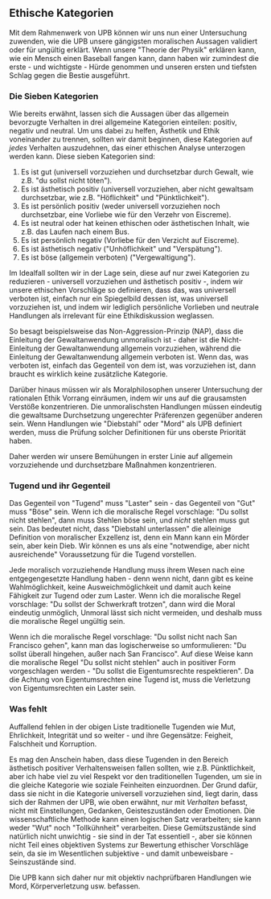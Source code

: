 ## Ethische Kategorien

Mit dem Rahmenwerk von UPB können wir uns nun einer Untersuchung zuwenden, wie die UPB unsere gängigsten moralischen Aussagen validiert oder für ungültig erklärt. Wenn unsere "Theorie der Physik" erklären kann, wie ein Mensch einen Baseball fangen kann, dann haben wir zumindest die erste - und wichtigste - Hürde genommen und unseren ersten und tiefsten Schlag gegen die Bestie ausgeführt.

### Die Sieben Kategorien

Wie bereits erwähnt, lassen sich die Aussagen über das allgemein bevorzugte Verhalten in drei allgemeine Kategorien einteilen: positiv, negativ und neutral. Um uns dabei zu helfen, Ästhetik und Ethik voneinander zu trennen, sollten wir damit beginnen, diese Kategorien auf *jedes* Verhalten auszudehnen, das einer ethischen Analyse unterzogen werden kann. Diese sieben Kategorien sind:

1. Es ist gut (universell vorzuziehen und durchsetzbar durch Gewalt, wie z.B. "du sollst nicht töten").
2. Es ist ästhetisch positiv (universell vorzuziehen, aber nicht gewaltsam durchsetzbar, wie z.B. "Höflichkeit" und "Pünktlichkeit").
3. Es ist persönlich positiv (weder universell vorzuziehen noch durchsetzbar, eine Vorliebe wie für den Verzehr von Eiscreme).
4. Es ist neutral oder hat keinen ethischen oder ästhetischen Inhalt, wie z.B. das Laufen nach einem Bus.
5. Es ist persönlich negativ (Vorliebe für den Verzicht auf Eiscreme).
6. Es ist ästhetisch negativ ("Unhöflichkeit" und "Verspätung").
7. Es ist böse (allgemein verboten) ("Vergewaltigung").

Im Idealfall sollten wir in der Lage sein, diese auf nur zwei Kategorien zu reduzieren - universell vorzuziehen und ästhetisch positiv -, indem wir unsere ethischen Vorschläge so definieren, dass das, was universell verboten ist, einfach nur ein Spiegelbild dessen ist, was universell vorzuziehen ist, und indem wir lediglich persönliche Vorlieben und neutrale Handlungen als irrelevant für eine Ethikdiskussion weglassen.

So besagt beispielsweise das Non-Aggression-Prinzip (NAP), dass die Einleitung der Gewaltanwendung unmoralisch ist - daher ist die Nicht-Einleitung der Gewaltanwendung allgemein vorzuziehen, während die Einleitung der Gewaltanwendung allgemein verboten ist. Wenn das, was verboten ist, einfach das Gegenteil von dem ist, was vorzuziehen ist, dann braucht es wirklich keine zusätzliche Kategorie.

Darüber hinaus müssen wir als Moralphilosophen unserer Untersuchung der rationalen Ethik Vorrang einräumen, indem wir uns auf die grausamsten Verstöße konzentrieren. Die unmoralischsten Handlungen müssen eindeutig die gewaltsame Durchsetzung ungerechter Präferenzen gegenüber anderen sein. Wenn Handlungen wie "Diebstahl" oder "Mord" als UPB definiert werden, muss die Prüfung solcher Definitionen für uns oberste Priorität haben.

Daher werden wir unsere Bemühungen in erster Linie auf allgemein vorzuziehende und durchsetzbare Maßnahmen konzentrieren.

### Tugend und ihr Gegenteil

Das Gegenteil von "Tugend" muss "Laster" sein - das Gegenteil von "Gut" muss "Böse" sein. Wenn ich die moralische Regel vorschlage: "Du sollst nicht stehlen", dann muss Stehlen böse sein, und *nicht* stehlen muss gut sein. Das bedeutet nicht, dass "Diebstahl unterlassen" die alleinige Definition von moralischer Exzellenz ist, denn ein Mann kann ein Mörder sein, aber kein Dieb. Wir können es uns als eine "notwendige, aber nicht ausreichende" Voraussetzung für die Tugend vorstellen.

Jede moralisch vorzuziehende Handlung muss ihrem Wesen nach eine entgegengesetzte Handlung haben - denn wenn nicht, dann gibt es keine Wahlmöglichkeit, keine Ausweichmöglichkeit und damit auch keine Fähigkeit zur Tugend oder zum Laster. Wenn ich die moralische Regel vorschlage: "Du sollst der Schwerkraft trotzen", dann wird die Moral eindeutig unmöglich, Unmoral lässt sich nicht vermeiden, und deshalb muss die moralische Regel ungültig sein.

Wenn ich die moralische Regel vorschlage: "Du sollst nicht nach San Francisco gehen", kann man das logischerweise so umformulieren: "Du sollst überall hingehen, außer nach San Francisco". Auf diese Weise kann die moralische Regel "Du sollst nicht stehlen" auch in positiver Form vorgeschlagen werden - "Du sollst die Eigentumsrechte respektieren". Da die Achtung von Eigentumsrechten eine Tugend ist, muss die Verletzung von Eigentumsrechten ein Laster sein.

### Was fehlt

Auffallend fehlen in der obigen Liste traditionelle Tugenden wie Mut, Ehrlichkeit, Integrität und so weiter - und ihre Gegensätze: Feigheit, Falschheit und Korruption.

Es mag den Anschein haben, dass diese Tugenden in den Bereich ästhetisch positiver Verhaltensweisen fallen sollten, wie z.B. Pünktlichkeit, aber ich habe viel zu viel Respekt vor den traditionellen Tugenden, um sie in die gleiche Kategorie wie soziale Feinheiten einzuordnen. Der Grund dafür, dass sie nicht in die Kategorie universell vorzuziehen sind, liegt darin, dass sich der Rahmen der UPB, wie oben erwähnt, nur mit *Verhalten* befasst, nicht mit Einstellungen, Gedanken, Geisteszuständen oder Emotionen. Die wissenschaftliche Methode kann einen logischen Satz verarbeiten; sie kann weder "Wut" noch "Tollkühnheit" verarbeiten. Diese Gemütszustände sind natürlich nicht unwichtig - sie sind in der Tat essentiell -, aber sie können nicht Teil eines objektiven Systems zur Bewertung ethischer Vorschläge sein, da sie im Wesentlichen subjektive - und damit unbeweisbare - Seinszustände sind.

Die UPB kann sich daher nur mit objektiv nachprüfbaren Handlungen wie Mord, Körperverletzung usw. befassen.
